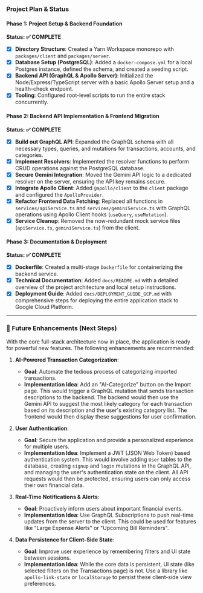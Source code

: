### **Project Plan & Status**

#### **Phase 1: Project Setup & Backend Foundation**
**Status: ✅ COMPLETE**

-   [x] **Directory Structure**: Created a Yarn Workspace monorepo with `packages/client` and `packages/server`.
-   [x] **Database Setup (PostgreSQL)**: Added a `docker-compose.yml` for a local Postgres instance, defined the schema, and created a seeding script.
-   [x] **Backend API (GraphQL & Apollo Server)**: Initialized the Node/Express/TypeScript server with a basic Apollo Server setup and a health-check endpoint.
-   [x] **Tooling**: Configured root-level scripts to run the entire stack concurrently.

#### **Phase 2: Backend API Implementation & Frontend Migration**
**Status: ✅ COMPLETE**

-   [x] **Build out GraphQL API**: Expanded the GraphQL schema with all necessary types, queries, and mutations for transactions, accounts, and categories.
-   [x] **Implement Resolvers**: Implemented the resolver functions to perform CRUD operations against the PostgreSQL database.
-   [x] **Secure Gemini Integration**: Moved the Gemini API logic to a dedicated resolver on the server, ensuring the API key remains secure.
-   [x] **Integrate Apollo Client**: Added `@apollo/client` to the `client` package and configured the `ApolloProvider`.
-   [x] **Refactor Frontend Data Fetching**: Replaced all functions in `services/apiService.ts` and `services/geminiService.ts` with GraphQL operations using Apollo Client hooks (`useQuery`, `useMutation`).
-   [x] **Service Cleanup**: Removed the now-redundant mock service files (`apiService.ts`, `geminiService.ts`) from the client.

#### **Phase 3: Documentation & Deployment**
**Status: ✅ COMPLETE**
-   [x] **Dockerfile**: Created a multi-stage `Dockerfile` for containerizing the backend service.
-   [x] **Technical Documentation**: Added `docs/README.md` with a detailed overview of the project architecture and local setup instructions.
-   [x] **Deployment Guide**: Added `docs/DEPLOYMENT_GUIDE_GCP.md` with comprehensive steps for deploying the entire application stack to Google Cloud Platform.

---

### **🌟 Future Enhancements (Next Steps)**

With the core full-stack architecture now in place, the application is ready for powerful new features. The following enhancements are recommended:

1.  **AI-Powered Transaction Categorization**:
    *   **Goal**: Automate the tedious process of categorizing imported transactions.
    *   **Implementation Idea**: Add an "AI-Categorize" button on the Import page. This would trigger a GraphQL mutation that sends transaction descriptions to the backend. The backend would then use the Gemini API to suggest the most likely category for each transaction based on its description and the user's existing category list. The frontend would then display these suggestions for user confirmation.

2.  **User Authentication**:
    *   **Goal**: Secure the application and provide a personalized experience for multiple users.
    *   **Implementation Idea**: Implement a JWT (JSON Web Token) based authentication system. This would involve adding `User` tables to the database, creating `signup` and `login` mutations in the GraphQL API, and managing the user's authentication state on the client. All API requests would then be protected, ensuring users can only access their own financial data.

3.  **Real-Time Notifications & Alerts**:
    *   **Goal**: Proactively inform users about important financial events.
    *   **Implementation Idea**: Use GraphQL Subscriptions to push real-time updates from the server to the client. This could be used for features like "Large Expense Alerts" or "Upcoming Bill Reminders".

4.  **Data Persistence for Client-Side State**:
    *   **Goal**: Improve user experience by remembering filters and UI state between sessions.
    *   **Implementation Idea**: While the core data is persistent, UI state (like selected filters on the Transactions page) is not. Use a library like `apollo-link-state` or `localStorage` to persist these client-side view preferences.